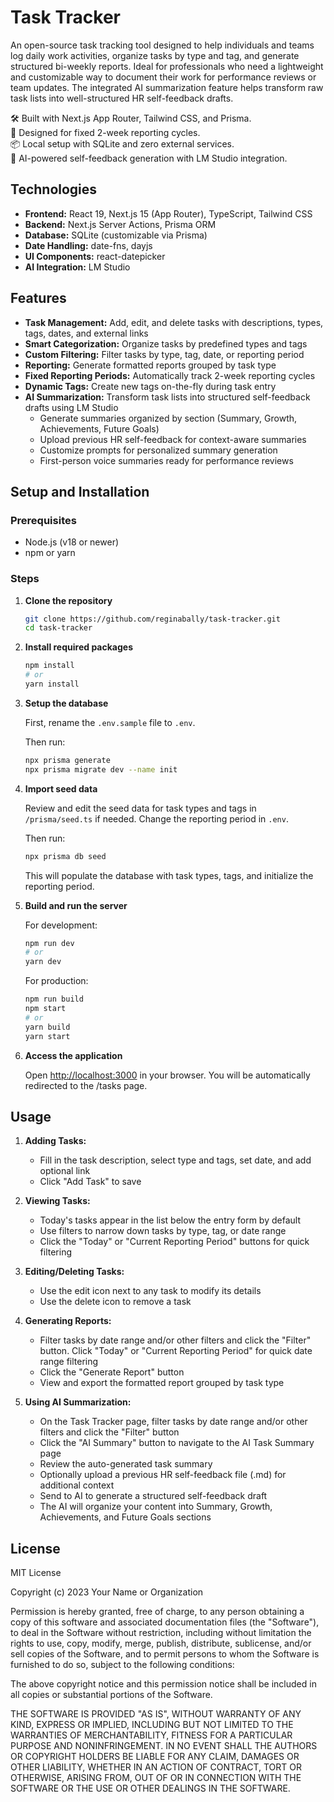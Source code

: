 # Task Tracker

An open-source task tracking tool designed to help individuals and teams log daily work activities, organize tasks by type and tag, and generate structured bi-weekly reports. Ideal for professionals who need a lightweight and customizable way to document their work for performance reviews or team updates. The integrated AI summarization feature helps transform raw task lists into well-structured HR self-feedback drafts.

🛠 Built with Next.js App Router, Tailwind CSS, and Prisma.  
📅 Designed for fixed 2-week reporting cycles.  
📦 Local setup with SQLite and zero external services.  
🤖 AI-powered self-feedback generation with LM Studio integration.

## Technologies

- **Frontend:** React 19, Next.js 15 (App Router), TypeScript, Tailwind CSS
- **Backend:** Next.js Server Actions, Prisma ORM
- **Database:** SQLite (customizable via Prisma)
- **Date Handling:** date-fns, dayjs
- **UI Components:** react-datepicker
- **AI Integration:** LM Studio

## Features

- **Task Management:** Add, edit, and delete tasks with descriptions, types, tags, dates, and external links
- **Smart Categorization:** Organize tasks by predefined types and tags
- **Custom Filtering:** Filter tasks by type, tag, date, or reporting period
- **Reporting:** Generate formatted reports grouped by task type
- **Fixed Reporting Periods:** Automatically track 2-week reporting cycles
- **Dynamic Tags:** Create new tags on-the-fly during task entry
- **AI Summarization:** Transform task lists into structured self-feedback drafts using LM Studio
  - Generate summaries organized by section (Summary, Growth, Achievements, Future Goals)
  - Upload previous HR self-feedback for context-aware summaries
  - Customize prompts for personalized summary generation
  - First-person voice summaries ready for performance reviews

## Setup and Installation

### Prerequisites
- Node.js (v18 or newer)
- npm or yarn

### Steps

1. **Clone the repository**
   ```bash
   git clone https://github.com/reginabally/task-tracker.git
   cd task-tracker
   ```

2. **Install required packages**
   ```bash
   npm install
   # or
   yarn install
   ```

3. **Setup the database**
   
   First, rename the `.env.sample` file to `.env`.

   Then run:
   ```bash
   npx prisma generate
   npx prisma migrate dev --name init
   ```

4. **Import seed data**

   Review and edit the seed data for task types and tags in `/prisma/seed.ts` if needed. Change the reporting period in `.env`.

   Then run:
   ```bash
   npx prisma db seed
   ```

   This will populate the database with task types, tags, and initialize the reporting period.

5. **Build and run the server**
   
   For development:
   ```bash
   npm run dev
   # or
   yarn dev
   ```

   For production:
   ```bash
   npm run build
   npm start
   # or
   yarn build
   yarn start
   ```

6. **Access the application**
   
   Open [http://localhost:3000](http://localhost:3000) in your browser. You will be automatically redirected to the /tasks page.

## Usage

1. **Adding Tasks:**
   - Fill in the task description, select type and tags, set date, and add optional link
   - Click "Add Task" to save

2. **Viewing Tasks:**
   - Today's tasks appear in the list below the entry form by default
   - Use filters to narrow down tasks by type, tag, or date range
   - Click the "Today" or "Current Reporting Period" buttons for quick filtering

3. **Editing/Deleting Tasks:**
   - Use the edit icon next to any task to modify its details
   - Use the delete icon to remove a task

4. **Generating Reports:**
   - Filter tasks by date range and/or other filters and click the "Filter" button. Click "Today" or "Current Reporting Period" for quick date range filtering
   - Click the "Generate Report" button
   - View and export the formatted report grouped by task type

5. **Using AI Summarization:**
   - On the Task Tracker page, filter tasks by date range and/or other filters and click the "Filter" button
   - Click the "AI Summary" button to navigate to the AI Task Summary page
   - Review the auto-generated task summary
   - Optionally upload a previous HR self-feedback file (.md) for additional context
   - Send to AI to generate a structured self-feedback draft
   - The AI will organize your content into Summary, Growth, Achievements, and Future Goals sections

## License

MIT License

Copyright (c) 2023 Your Name or Organization

Permission is hereby granted, free of charge, to any person obtaining a copy
of this software and associated documentation files (the "Software"), to deal
in the Software without restriction, including without limitation the rights
to use, copy, modify, merge, publish, distribute, sublicense, and/or sell
copies of the Software, and to permit persons to whom the Software is
furnished to do so, subject to the following conditions:

The above copyright notice and this permission notice shall be included in all
copies or substantial portions of the Software.

THE SOFTWARE IS PROVIDED "AS IS", WITHOUT WARRANTY OF ANY KIND, EXPRESS OR
IMPLIED, INCLUDING BUT NOT LIMITED TO THE WARRANTIES OF MERCHANTABILITY,
FITNESS FOR A PARTICULAR PURPOSE AND NONINFRINGEMENT. IN NO EVENT SHALL THE
AUTHORS OR COPYRIGHT HOLDERS BE LIABLE FOR ANY CLAIM, DAMAGES OR OTHER
LIABILITY, WHETHER IN AN ACTION OF CONTRACT, TORT OR OTHERWISE, ARISING FROM,
OUT OF OR IN CONNECTION WITH THE SOFTWARE OR THE USE OR OTHER DEALINGS IN THE
SOFTWARE.
